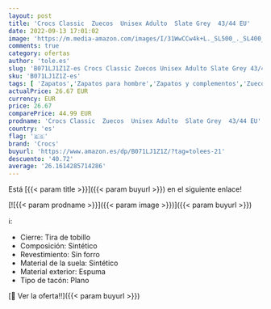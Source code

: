 ```yaml
---
layout: post
title: 'Crocs Classic  Zuecos  Unisex Adulto  Slate Grey  43/44 EU'
date: 2022-09-13 17:01:02
image: 'https://m.media-amazon.com/images/I/31WwCCw4k+L._SL500_._SL400_.jpg'
comments: true
category: ofertas
author: 'tole.es'
slug: 'B071LJ1Z1Z-es Crocs Classic Zuecos Unisex Adulto Slate Grey 43/44 EU'
sku: 'B071LJ1Z1Z-es'
tags: [ 'Zapatos','Zapatos para hombre','Zapatos y complementos','Zuecos y mules para hombre','crocs','zuecos','🇪🇸', ]
actualPrice: 26.67 EUR
currency: EUR
price: 26.67
comparePrice: 44.99 EUR
prodname: 'Crocs Classic  Zuecos  Unisex Adulto  Slate Grey  43/44 EU'
country: 'es'
flag: '🇪🇸'
brand: 'Crocs'
buyurl: 'https://www.amazon.es/dp/B071LJ1Z1Z/?tag=tolees-21'
descuento: '40.72'
average: '26.1614285714286'
---
```


Está [{{< param title >}}]({{< param buyurl >}}) en el siguiente enlace!

[![{{< param prodname >}}]({{< param image >}})]({{< param buyurl >}})

ℹ️:

- Cierre: Tira de tobillo
- Composición: Sintético
- Revestimiento: Sin forro
- Material de la suela: Sintético
- Material exterior: Espuma
- Tipo de tacón: Plano

[🛒 Ver la oferta!!]({{< param buyurl >}})
